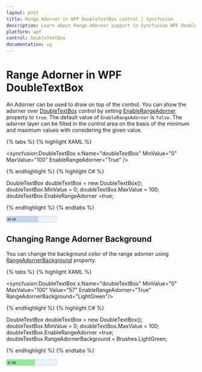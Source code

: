 ```yaml
---
layout: post
title: Range Adorner in WPF DoubleTextBox control | Syncfusion
description: Learn about Range Adorner support in Syncfusion WPF DoubleTextBox control and more details about the control features.
platform: wpf
control: DoubleTextBox 
documentation: ug
---
```


# Range Adorner in WPF DoubleTextBox 

An Adorner can be used to draw on top of the control. You can show the adorner over [DoubleTextBox](https://www.syncfusion.com/wpf-ui-controls/double-textbox) control by setting [EnableRangeAdorner](https://help.syncfusion.com/cr/cref_files/wpf/Syncfusion.Shared.Wpf~Syncfusion.Windows.Shared.EditorBase~EnableRangeAdorner.html) property to `true`. The default value of `EnableRangeAdorner` is `false`. The adorner layer can be filled in the control area on the basis of the minimum and maximum values with considering the given value.

{% tabs %}
{% highlight XAML %}

<syncfusion:DoubleTextBox x:Name="doubleTextBox" MinValue="0" MaxValue="100" EnableRangeAdorner="True" />

{% endhighlight %}
{% highlight C# %}

DoubleTextBox doubleTextBox = new DoubleTextBox();
doubleTextBox.MinValue = 0;
doubleTextBox.MaxValue = 100;
doubleTextBox.EnableRangeAdorner =true;

{% endhighlight %}
{% endtabs %}

![DoubleTextBox default background of Range Adorner ](Range-Adorner_images/Range-Adorner_img1.png)

## Changing Range Adorner Background

You can change the background color of the range adorner using [RangeAdornerBackground](https://help.syncfusion.com/cr/cref_files/wpf/Syncfusion.Shared.Wpf~Syncfusion.Windows.Shared.EditorBase~RangeAdornerBackground.html) property.

{% tabs %}
{% highlight XAML %}

<syncfusion:DoubleTextBox x:Name="doubleTextBox" MinValue="0" MaxValue="100" Value="57" EnableRangeAdorner="True" RangeAdornerBackground="LightGreen"/>

{% endhighlight %}
{% highlight C# %}

DoubleTextBox doubleTextBox = new DoubleTextBox();
doubleTextBox.MinValue = 0;
doubleTextBox.MaxValue = 100;
doubleTextBox.EnableRangeAdorner =true;
doubleTextBox.RangeAdornerBackground = Brushes.LightGreen;

{% endhighlight %}
{% endtabs %}

![DoubleTextBox customized background of Range Adorner ](Range-Adorner_images/Range-Adorner_img2.png)
